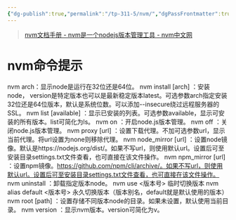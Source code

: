 ```yaml
---
{"dg-publish":true,"permalink":"/tp-311-5/nvm/","dgPassFrontmatter":true,"created":"2024-03-20T14:59:27.575+08:00","updated":"2024-06-01T10:50:44.621+08:00"}
---
```


> [nvm文档手册 - nvm是一个nodejs版本管理工具 - nvm中文网](https://nvm.uihtm.com)

# nvm命令提示

nvm arch：显示node是运行在32位还是64位。
nvm install <version> [arch] ：安装node， version是特定版本也可以是最新稳定版本latest。可选参数arch指定安装32位还是64位版本，默认是系统位数。可以添加--insecure绕过远程服务器的SSL。
nvm list [available] ：显示已安装的列表。可选参数available，显示可安装的所有版本。list可简化为ls。
nvm on ：开启node.js版本管理。
nvm off ：关闭node.js版本管理。
nvm proxy [url] ：设置下载代理。不加可选参数url，显示当前代理。将url设置为none则移除代理。
nvm node_mirror [url] ：设置node镜像。默认是https://nodejs.org/dist/。如果不写url，则使用默认url。设置后可至安装目录settings.txt文件查看，也可直接在该文件操作。
nvm npm_mirror [url] ：设置npm镜像。https://github.com/npm/cli/archive/。如果不写url，则使用默认url。设置后可至安装目录settings.txt文件查看，也可直接在该文件操作。
nvm uninstall <version> ：卸载指定版本node。
nvm use <版本号> 临时切换版本
nvm alias default <版本号> 永久切换版本（版本别名，default就是默认使用的版本）
nvm root [path] ：设置存储不同版本node的目录。如果未设置，默认使用当前目录。
nvm version ：显示nvm版本。version可简化为v。